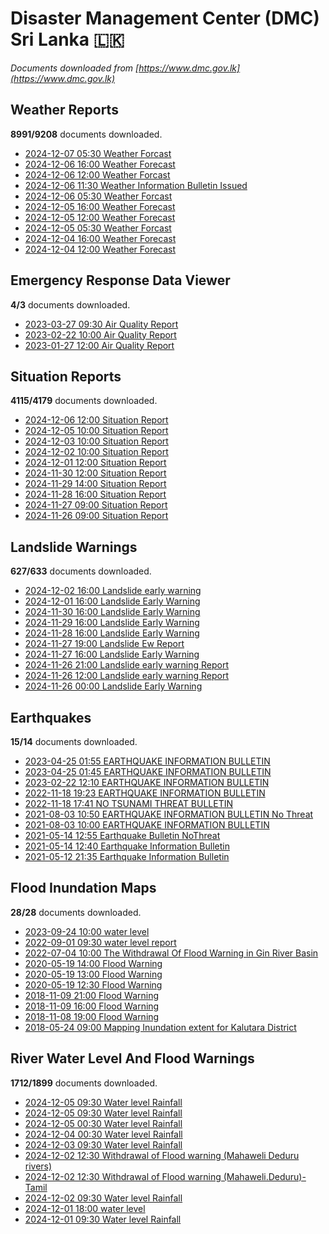 # Disaster Management Center (DMC) Sri Lanka :sri_lanka:

*Documents downloaded from [https://www.dmc.gov.lk](https://www.dmc.gov.lk)*

## Weather Reports

**8991/9208** documents downloaded.

* [2024-12-07 05:30 Weather Forcast](data/weather-reports/20241207.0530.weather-forcast.pdf)
* [2024-12-06 16:00 Weather Forecast](data/weather-reports/20241206.1600.weather-forecast.pdf)
* [2024-12-06 12:00 Weather Forcast](data/weather-reports/20241206.1200.weather-forcast.pdf)
* [2024-12-06 11:30 Weather Information Bulletin Issued](data/weather-reports/20241206.1130.weather-information-bulletin-issued.pdf)
* [2024-12-06 05:30 Weather Forcast](data/weather-reports/20241206.0530.weather-forcast.pdf)
* [2024-12-05 16:00 Weather Forecast](data/weather-reports/20241205.1600.weather-forecast.pdf)
* [2024-12-05 12:00 Weather Forecast](data/weather-reports/20241205.1200.weather-forecast.pdf)
* [2024-12-05 05:30 Weather Forcast](data/weather-reports/20241205.0530.weather-forcast.pdf)
* [2024-12-04 16:00 Weather Forecast](data/weather-reports/20241204.1600.weather-forecast.pdf)
* [2024-12-04 12:00 Weather Forecast](data/weather-reports/20241204.1200.weather-forecast.pdf)

## Emergency Response Data Viewer

**4/3** documents downloaded.

* [2023-03-27 09:30 Air Quality Report](data/emergency-response-data-viewer/20230327.0930.air-quality-report.pdf)
* [2023-02-22 10:00 Air Quality Report](data/emergency-response-data-viewer/20230222.1000.air-quality-report.pdf)
* [2023-01-27 12:00 Air Quality Report](data/emergency-response-data-viewer/20230127.1200.air-quality-report.pdf)

## Situation Reports

**4115/4179** documents downloaded.

* [2024-12-06 12:00 Situation Report](data/situation-reports/20241206.1200.situation-report.pdf)
* [2024-12-05 10:00 Situation Report](data/situation-reports/20241205.1000.situation-report.pdf)
* [2024-12-03 10:00 Situation Report](data/situation-reports/20241203.1000.situation-report.pdf)
* [2024-12-02 10:00 Situation Report](data/situation-reports/20241202.1000.situation-report.pdf)
* [2024-12-01 12:00 Situation Report](data/situation-reports/20241201.1200.situation-report.pdf)
* [2024-11-30 12:00 Situation Report](data/situation-reports/20241130.1200.situation-report.pdf)
* [2024-11-29 14:00 Situation Report](data/situation-reports/20241129.1400.situation-report.pdf)
* [2024-11-28 16:00 Situation Report](data/situation-reports/20241128.1600.situation-report.pdf)
* [2024-11-27 09:00 Situation Report](data/situation-reports/20241127.0900.situation-report.pdf)
* [2024-11-26 09:00 Situation Report](data/situation-reports/20241126.0900.situation-report.pdf)

## Landslide Warnings

**627/633** documents downloaded.

* [2024-12-02 16:00 Landslide early warning](data/landslide-warnings/20241202.1600.landslide-early-warning.pdf)
* [2024-12-01 16:00 Landslide Early Warning](data/landslide-warnings/20241201.1600.landslide-early-warning.pdf)
* [2024-11-30 16:00 Landslide Early Warning](data/landslide-warnings/20241130.1600.landslide-early-warning.pdf)
* [2024-11-29 16:00 Landslide Early Warning](data/landslide-warnings/20241129.1600.landslide-early-warning.pdf)
* [2024-11-28 16:00 Landslide Early Warning](data/landslide-warnings/20241128.1600.landslide-early-warning.pdf)
* [2024-11-27 19:00 Landslide Ew Report](data/landslide-warnings/20241127.1900.landslide-ew-report.pdf)
* [2024-11-27 16:00 Landslide Early Warning](data/landslide-warnings/20241127.1600.landslide-early-warning.pdf)
* [2024-11-26 21:00 Landslide early warning Report](data/landslide-warnings/20241126.2100.landslide-early-warning-report.pdf)
* [2024-11-26 12:00 Landslide early warning Report](data/landslide-warnings/20241126.1200.landslide-early-warning-report.pdf)
* [2024-11-26 00:00 Landslide Early Warning](data/landslide-warnings/20241126.0000.landslide-early-warning.pdf)

## Earthquakes

**15/14** documents downloaded.

* [2023-04-25 01:55 EARTHQUAKE INFORMATION BULLETIN](data/earthquakes/20230425.0155.earthquake-information-bulletin.pdf)
* [2023-04-25 01:45 EARTHQUAKE INFORMATION BULLETIN](data/earthquakes/20230425.0145.earthquake-information-bulletin.pdf)
* [2023-02-22 12:10 EARTHQUAKE INFORMATION BULLETIN](data/earthquakes/20230222.1210.earthquake-information-bulletin.pdf)
* [2022-11-18 19:23 EARTHQUAKE INFORMATION BULLETIN](data/earthquakes/20221118.1923.earthquake-information-bulletin.pdf)
* [2022-11-18 17:41 NO TSUNAMI THREAT BULLETIN](data/earthquakes/20221118.1741.no-tsunami-threat-bulletin.pdf)
* [2021-08-03 10:50 EARTHQUAKE INFORMATION BULLETIN No Threat](data/earthquakes/20210803.1050.earthquake-information-bulletin-no-threat.pdf)
* [2021-08-03 10:00 EARTHQUAKE INFORMATION BULLETIN](data/earthquakes/20210803.1000.earthquake-information-bulletin.pdf)
* [2021-05-14 12:55 Earthquake Bulletin NoThreat](data/earthquakes/20210514.1255.earthquake-bulletin-nothreat.pdf)
* [2021-05-14 12:40 Earthquake Information Bulletin](data/earthquakes/20210514.1240.earthquake-information-bulletin.pdf)
* [2021-05-12 21:35 Earthquake Information Bulletin](data/earthquakes/20210512.2135.earthquake-information-bulletin.pdf)

## Flood Inundation Maps

**28/28** documents downloaded.

* [2023-09-24 10:00 water level](data/flood-inundation-maps/20230924.1000.water-level.pdf)
* [2022-09-01 09:30 water level report](data/flood-inundation-maps/20220901.0930.water-level-report.pdf)
* [2022-07-04 10:00 The Withdrawal Of Flood Warning in Gin River Basin](data/flood-inundation-maps/20220704.1000.the-withdrawal-of-flood-warning-in-gin-river-basin.pdf)
* [2020-05-19 14:00 Flood Warning](data/flood-inundation-maps/20200519.1400.flood-warning.pdf)
* [2020-05-19 13:00 Flood Warning](data/flood-inundation-maps/20200519.1300.flood-warning.pdf)
* [2020-05-19 12:30 Flood Warning](data/flood-inundation-maps/20200519.1230.flood-warning.pdf)
* [2018-11-09 21:00 Flood Warning](data/flood-inundation-maps/20181109.2100.flood-warning.PDF)
* [2018-11-09 16:00 Flood Warning](data/flood-inundation-maps/20181109.1600.flood-warning.PDF)
* [2018-11-08 19:00 Flood Warning](data/flood-inundation-maps/20181108.1900.flood-warning.PDF)
* [2018-05-24 09:00 Mapping Inundation extent for Kalutara District](data/flood-inundation-maps/20180524.0900.mapping-inundation-extent-for-kalutara-district.pdf)

## River Water Level And Flood Warnings

**1712/1899** documents downloaded.

* [2024-12-05 09:30 Water level  Rainfall](data/river-water-level-and-flood-warnings/20241205.0930.water-level-rainfall.jpg)
* [2024-12-05 09:30 Water level  Rainfall](data/river-water-level-and-flood-warnings/20241205.0930.water-level-rainfall.jpg)
* [2024-12-05 00:30 Water level  Rainfall](data/river-water-level-and-flood-warnings/20241205.0030.water-level-rainfall.jpg)
* [2024-12-04 00:30 Water level  Rainfall](data/river-water-level-and-flood-warnings/20241204.0030.water-level-rainfall.jpg)
* [2024-12-03 09:30 Water level  Rainfall](data/river-water-level-and-flood-warnings/20241203.0930.water-level-rainfall.jpg)
* [2024-12-02 12:30 Withdrawal of Flood warning (Mahaweli  Deduru rivers)](data/river-water-level-and-flood-warnings/20241202.1230.withdrawal-of-flood-warning-mahaweli-deduru-rivers.pdf)
* [2024-12-02 12:30 Withdrawal of Flood warning (Mahaweli.Deduru)-Tamil](data/river-water-level-and-flood-warnings/20241202.1230.withdrawal-of-flood-warning-mahawelidedurutamil.pdf)
* [2024-12-02 09:30 Water level  Rainfall](data/river-water-level-and-flood-warnings/20241202.0930.water-level-rainfall.jpg)
* [2024-12-01 18:00 water level](data/river-water-level-and-flood-warnings/20241201.1800.water-level.jpg)
* [2024-12-01 09:30 Water level  Rainfall](data/river-water-level-and-flood-warnings/20241201.0930.water-level-rainfall.jpg)
